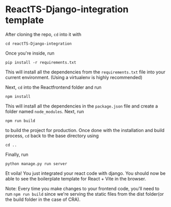 # ReactTS-Django-integration template

After cloning the repo, `cd` into it with
```
cd reactTS-Django-integration
```
Once you're inside, run
```
pip install -r requirements.txt
```
This will install all the dependencies from the `requirements.txt` file into your current environment. (Using a virtualenv is highly recommended)

Next, `cd` into the Reactfrontend folder and run 
```
npm install 
```
This will install all the dependencies in the `package.json` file and create a folder named `node_modules`.
Next, run 
```
npm run build
``` 
to build the project for production. Once done with the installation and build process, `cd` back to the base directory using 
```
cd ..
```
Finally, run 
```
python manage.py run server
```

Et voila! You just integrated your react code with django. You should now be able to see the boilerplate template for React + Vite in the browser.

Note: Every time you make changes to your frontend code, you'll need to run `npm run build` since we're serving the static files from the dist folder(or the build folder in the case of CRA).
